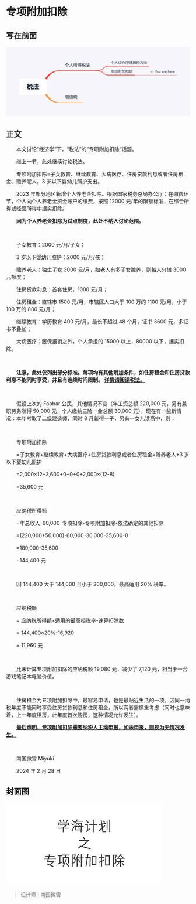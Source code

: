 # 专项附加扣除

## 写在前面

![](https://raw.githubusercontent.com/TinySnow/GithubImageHosting/main/blog/patchouli-project/tax-law/专项附加扣除.png)

## 正文

　　本文讨论“经济学”下，“税法”的“专项附加扣除”话题。

　　继上一节，此处继续讨论税法。

　　专项附加扣除=子女教育、继续教育、大病医疗、住房贷款利息或者住房租金、赡养老人，3 岁以下婴幼儿照护支出。

　　2023 年部分地区新增个人养老金扣除。根据国家税务总局办公厅：在缴费环节，个人向个人养老金资金账户的缴费，按照 12000 元/年的限额标准，在综合所得或经营所得中据实扣除。

　　**因为个人养老金扣除为试点制度，此处不纳入讨论范围。**

<br />

　　子女教育：2000 元/月/子女；

　　3 岁以下婴幼儿照护：2000 元/月/孩；

　　赡养老人：独生子女 3000 元/月，如老人有多子女赡养，则每人分摊 3000 元额度；

　　住房贷款利息：首套住房，1000 元/月；

　　住房租金：直辖市 1500 元/月，市辖区人口大于 100 万的 1100 元/月，小于 100 万的 800 元/月；

　　继续教育：学历教育 400 元/月，最长不超过 48 个月，证书 3600 元，多证书不叠加；

　　大病医疗：医保报销之外，个人承担的 15000 以上，80000 以下，据实扣除。

<br />

　　**注意，此处仅列出部分标准。每项均有其他附加条件，如住房租金和住房贷款利息不能同时享受，并且有连续时间限制。 <u>详情请阅读税法。</u>**

<br />

　　假设上次的 Foobar 公民，其他情况不变（年工资总额 220,000 元，另有兼职劳务所得 50,000 元，个人缴纳三险一金总额 30,000 元），现在有一些新情况：本年考取了二级建造师，同时 8 月新得一子，另有一女儿读高中，则：

<br />

　　专项附加扣除

　　=子女教育+继续教育+大病医疗+住房贷款利息或者住房租金+赡养老人+3 岁以下婴幼儿照护

　　=2,000×12+3,600+0+0+0+2,000×(12-8)

　　=35,600 元

<br />

　　应纳税所得额

　　=年总收入-60,000-专项扣除-专项附加扣除-依法确定的其他扣除

　　=(220,000+50,000)-60,000-30,000-35,600-0

　　=180,000-35,600

　　=144,400 元

<br />

　　因 144,400 大于 144,000 且小于 300,000，最高适用 20% 税率。

<br />

　　应纳税额

　　= 应纳税所得额×适用的最高档税率-速算扣除数

　　= 144,400×20%-16,920

　　= 11,960 元

<br />

　　比未计算专项附加扣除的应纳税额 19,080 元，减少了 7,120 元，相当于一台游戏笔记本电脑价值。

<br />

　　住房租金为专项附加扣除中，最容易申请，也是最贴近生活的一项。因同一纳税年度不能同时享受住房贷款利息和住房租金，所以两者需慎重考虑（同时也意味着，上一年度租房，此年度首次购房，这种情况允许发生）。

　　<u>**最后声明，专项附加扣除需要纳税人主动申报，如未申报，则视为无情况发生。**</u>

<br />

　　南国微雪 Miyuki

　　2024 年 2 月 28 日

## 封面图

![](https://raw.githubusercontent.com/TinySnow/GithubImageHosting/main/blog/patchouli-project/tax-law/专项附加扣除.jpg)

> 设计师 | 南国微雪